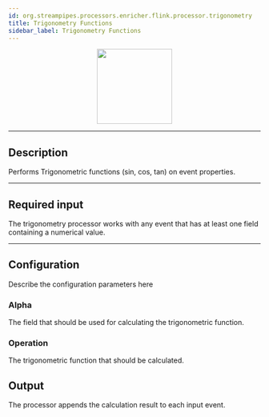 ```yaml
---
id: org.streampipes.processors.enricher.flink.processor.trigonometry
title: Trigonometry Functions
sidebar_label: Trigonometry Functions
---
```




<p align="center"> 
    <img src="/docs/img/pipeline-elements/org.streampipes.processors.enricher.flink.processor.trigonometry/icon.png" width="150px;" class="pe-image-documentation"/>
</p>

***

## Description

Performs Trigonometric functions (sin, cos, tan) on event properties.

***

## Required input
The trigonometry processor works with any event that has at least one field containing a numerical value.

***

## Configuration

Describe the configuration parameters here

### Alpha
The field that should be used for calculating the trigonometric function.


### Operation
The trigonometric function that should be calculated.

## Output
The processor appends the calculation result to each input event.